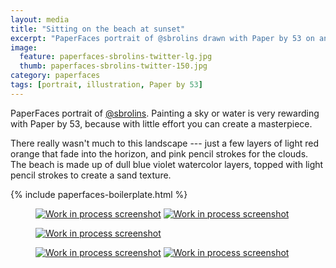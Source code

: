 ```yaml
---
layout: media
title: "Sitting on the beach at sunset"
excerpt: "PaperFaces portrait of @sbrolins drawn with Paper by 53 on an iPad."
image: 
  feature: paperfaces-sbrolins-twitter-lg.jpg
  thumb: paperfaces-sbrolins-twitter-150.jpg
category: paperfaces
tags: [portrait, illustration, Paper by 53]
---
```


PaperFaces portrait of [@sbrolins](http://twitter.com/sbrolins). Painting a sky or water is very rewarding with Paper by 53, because with little effort you can create a masterpiece.

There really wasn't much to this landscape --- just a few layers of light red orange that fade into the horizon, and pink pencil strokes for the clouds. The beach is made up of dull blue violet watercolor layers, topped with light pencil strokes to create a sand texture.

{% include paperfaces-boilerplate.html %}

<figure class="half">
	<a href="{{ site.url }}/images/paperfaces-sbrolins-process-1-lg.jpg"><img src="{{ site.url }}/images/paperfaces-sbrolins-process-1-600.jpg" alt="Work in process screenshot"></a>
	<a href="{{ site.url }}/images/paperfaces-sbrolins-process-2-lg.jpg"><img src="{{ site.url }}/images/paperfaces-sbrolins-process-2-600.jpg" alt="Work in process screenshot"></a>
</figure>

<figure>
	<a href="{{ site.url }}/images/paperfaces-sbrolins-process-3-lg.jpg"><img src="{{ site.url }}/images/paperfaces-sbrolins-process-3-600.jpg" alt="Work in process screenshot"></a>
</figure>

<figure class="half">	
	<a href="{{ site.url }}/images/paperfaces-sbrolins-process-4-lg.jpg"><img src="{{ site.url }}/images/paperfaces-sbrolins-process-4-600.jpg" alt="Work in process screenshot"></a>
	<a href="{{ site.url }}/images/paperfaces-sbrolins-process-5-lg.jpg"><img src="{{ site.url }}/images/paperfaces-sbrolins-process-5-600.jpg" alt="Work in process screenshot"></a>
</figure>
